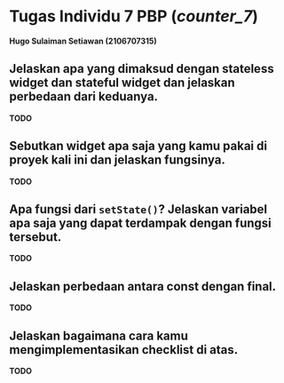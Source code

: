 # Tugas Individu 7 PBP (*counter_7*)
**Hugo Sulaiman Setiawan (2106707315)**

## Jelaskan apa yang dimaksud dengan stateless widget dan stateful widget dan jelaskan perbedaan dari keduanya.      
**TODO**
## Sebutkan widget apa saja yang kamu pakai di proyek kali ini dan jelaskan fungsinya.   
**TODO**
## Apa fungsi dari `setState()`? Jelaskan variabel apa saja yang dapat terdampak dengan fungsi tersebut.   
**TODO**
## Jelaskan perbedaan antara const dengan final.     
**TODO**
## Jelaskan bagaimana cara kamu mengimplementasikan checklist di atas.   
**TODO**
